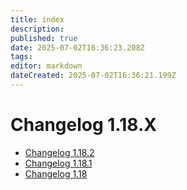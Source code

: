 ```yaml
---
title: index
description: 
published: true
date: 2025-07-02T16:36:23.208Z
tags: 
editor: markdown
dateCreated: 2025-07-02T16:36:21.199Z
---
```


# Changelog 1.18.X

*   [Changelog 1.18.2](changelog-1.18.2.md)
*   [Changelog 1.18.1](changelog-1.18.1.md)
*   [Changelog 1.18](changelog-1.18.md)

